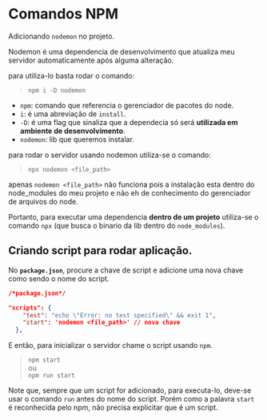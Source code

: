 # Comandos NPM

Adicionando `nodemon` no projeto.

Nodemon é uma dependencia de desenvolvimento que atualiza meu servidor automaticamente após alguma alteração.

para utiliza-lo basta rodar o comando:

> `npm i -D nodemon`

- `npm`: comando que referencia o gerenciador de pacotes do node.
- `i`: é uma abreviação de `install`.
- `-D`: é uma flag que sinaliza que a dependecia só será **utilizada em ambiente de desenvolvimento**.
- `nodemon`: lib que queremos instalar.

para rodar o servidor usando nodemon utiliza-se o comando:

> `npx nodemon <file_path>`

apenas `nodemon <file_path>` não funciona pois a instalação esta dentro do node_modules do meu projeto e não eh de conhecimento do gerenciador de arquivos do node.

Portanto, para executar uma dependencia **dentro de um projeto** utiliza-se o comando `npx` (que busca o binario da lib dentro do `node_modules`).

## Criando script para rodar aplicação.

No **`package.json`**, procure a chave de script e adicione uma nova chave como sendo o nome do script.

```JSON
/*package.json*/

"scripts": {
    "test": "echo \"Error: no test specified\" && exit 1",
    "start": 'nodemon <file_path>' // nova chave
  },
```

E então, para inicializar o servidor chame o script usando `npm`.

> `npm start`\
> ou \
> `npm run start`

Note que, sempre que um script for adicionado, para executa-lo, deve-se usar o comando `run` antes do nome do script. Porém como a palavra `start` é reconhecida pelo npm, não precisa explicitar que é um script.
